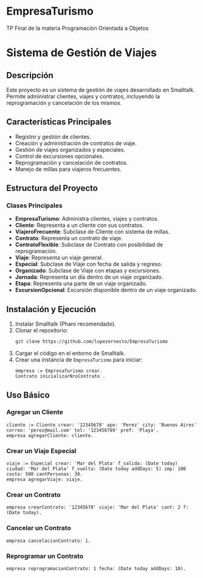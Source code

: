 # EmpresaTurismo
TP Final de la materia Programaciòn Orientada a Objetos


# Sistema de Gestión de Viajes

## Descripción

Este proyecto es un sistema de gestión de viajes desarrollado en Smalltalk. Permite administrar clientes, viajes y contratos, incluyendo la reprogramación y cancelación de los mismos.

## Características Principales

- Registro y gestión de clientes.
- Creación y administración de contratos de viaje.
- Gestión de viajes organizados y especiales.
- Control de excursiones opcionales.
- Reprogramación y cancelación de contratos.
- Manejo de millas para viajeros frecuentes.

## Estructura del Proyecto

### Clases Principales

- **EmpresaTurismo**: Administra clientes, viajes y contratos.
- **Cliente**: Representa a un cliente con sus contratos.
- **ViajeroFrecuente**: Subclase de Cliente con sistema de millas.
- **Contrato**: Representa un contrato de viaje.
- **ContratoFlexible**: Subclase de Contrato con posibilidad de reprogramación.
- **Viaje**: Representa un viaje general.
- **Especial**: Subclase de Viaje con fecha de salida y regreso.
- **Organizado**: Subclase de Viaje con etapas y excursiones.
- **Jornada**: Representa un día dentro de un viaje organizado.
- **Etapa**: Representa una parte de un viaje organizado.
- **ExcursionOpcional**: Excursión disponible dentro de un viaje organizado.

## Instalación y Ejecución

1. Instalar Smalltalk (Pharo recomendado).
2. Clonar el repositorio:
   ```sh
   git clone https://github.com/lopezernesto/EmpresaTurismo
   ```
3. Cargar el código en el entorno de Smalltalk.
4. Crear una instancia de `EmpresaTurismo` para iniciar:
   ```smalltalk
   empresa := EmpresaTurismo crear.
   Contrato inicializarNroContrato .
   ```

## Uso Básico

### Agregar un Cliente

```smalltalk
cliente := Cliente crear: '12345678' ape: 'Perez' city: 'Buenos Aires' correo: 'perez@mail.com' tel: '123456789' pref: 'Playa'.
empresa agregarCliente: cliente.
```

### Crear un Viaje Especial

```smalltalk
viaje := Especial crear: 'Mar del Plata' f_salida: (Date today) ciudad: 'Mar del Plata' f_vuelta: (Date today addDays: 5) imp: 100 costo: 500 cantPersonas: 30.
empresa agregarViaje: viaje.
```

### Crear un Contrato

```smalltalk
empresa crearContrato: '12345678' viaje: 'Mar del Plata' cant: 2 f: (Date today).
```

### Cancelar un Contrato

```smalltalk
empresa cancelacionContrato: 1.
```

### Reprogramar un Contrato

```smalltalk
empresa reprogramacionContrato: 1 fecha: (Date today addDays: 10).
```
